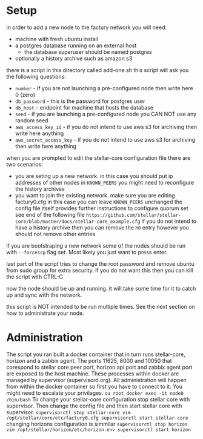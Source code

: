 # Setup
in order to add a new node to the factury network you will need:
* machine with fresh ubuntu install
* a postgres database running on an external host
  - the database superuser should be named postgres
* optionally a history archive such as amazon s3

there is a script in this directory called add-one.sh
this script will ask you the following questions:
* `number` - if you are not launching a pre-configured node then write here 0 (zero)
* `db_password` - this is the password for postgres user
* `db_host` - endpoint for machine that hosts the database
* `seed` - if you are launching a pre-configured node you CAN NOT use any random seed
* `aws_access_key_id` - if you do not intend to use aws s3 for archiving then write here anything
* `aws_secret_access_key` - if you do not intend to use aws s3 for archiving then write here anything

when you are prompted to edit the stellar-core configuration file there are two scenarios:
* you are seting up a new network.
    in this case you should put ip addresses of other nodes in `KNOWN_PEERS`
    you might need to reconfigure the history archives
* you want to join the existing network.
    make sure you are editing factury0.cfg
    in this case you can leave `KNOWN_PEERS` unchanged
    the config file itself provides further instructions
    to configure quorum set see end of the following file `https://github.com/stellar/stellar-core/blob/master/docs/stellar-core_example.cfg`
    if you do not intend to have a history archive then you can remove the `h0` entry however you should not remove other entries

if you are bootstraping a new network some of the nodes should be run with `--forcescp` flag set. Most likely you just want to press enter.

last part of the script tries to change the root password and remove ubuntu from sudo group for extra security. if you do not want this then you can kill the script with CTRL-C

now the node should be up and running. it will take some time for it to catch up and sync with the network.

this script is NOT intended to be run multiple times. See the next section on how to administrate your node.

# Administration

The script you ran built a docker container that in turn runs stellar-core, horizon and a zabbix agent.
The ports 11625, 8000 and 10050 that corespond to stellar core peer port, horizon api port and zabbix agent port are exposed to the host machine.
These processes within docker are managed by supervisor (supervisord.org).
All administration will happen from within the docker container so first you have to connect to it. You might need to escalate your privilages.
`
su root
docker exec -it node0 /bin/bash
`
To change your stellar-core configuration stop stellar core with supervisor. Then change the config file and then start stellar core with supervisor.
`
supervisorctl stop stellar-core
vim /opt/stellar/core/etc/factury0.cfg
supervisorctl start stellar-core
`
changing horizons configuration is simmilar
`
supervisorctl stop horizon
vim /opt/stellar/horizon/etc/horizon.env
supervisorctl start horizon
`
